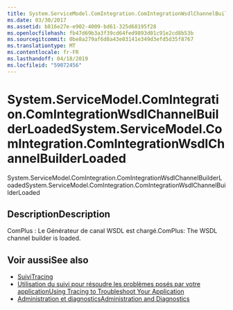 ```yaml
---
title: System.ServiceModel.ComIntegration.ComIntegrationWsdlChannelBuilderLoaded
ms.date: 03/30/2017
ms.assetid: b816e27e-e902-4009-bd61-325d68195f28
ms.openlocfilehash: fb47d69b3a3f39cd64fed9893d01c91e2cd8b53b
ms.sourcegitcommit: 0be8a279af6d8a43e03141e349d3efd5d35f8767
ms.translationtype: MT
ms.contentlocale: fr-FR
ms.lasthandoff: 04/18/2019
ms.locfileid: "59072456"
---
```

# <a name="systemservicemodelcomintegrationcomintegrationwsdlchannelbuilderloaded"></a><span data-ttu-id="c63aa-102">System.ServiceModel.ComIntegration.ComIntegrationWsdlChannelBuilderLoaded</span><span class="sxs-lookup"><span data-stu-id="c63aa-102">System.ServiceModel.ComIntegration.ComIntegrationWsdlChannelBuilderLoaded</span></span>
<span data-ttu-id="c63aa-103">System.ServiceModel.ComIntegration.ComIntegrationWsdlChannelBuilderLoaded</span><span class="sxs-lookup"><span data-stu-id="c63aa-103">System.ServiceModel.ComIntegration.ComIntegrationWsdlChannelBuilderLoaded</span></span>  
  
## <a name="description"></a><span data-ttu-id="c63aa-104">Description</span><span class="sxs-lookup"><span data-stu-id="c63aa-104">Description</span></span>  
 <span data-ttu-id="c63aa-105">ComPlus : Le Générateur de canal WSDL est chargé.</span><span class="sxs-lookup"><span data-stu-id="c63aa-105">ComPlus: The WSDL channel builder is loaded.</span></span>  
  
## <a name="see-also"></a><span data-ttu-id="c63aa-106">Voir aussi</span><span class="sxs-lookup"><span data-stu-id="c63aa-106">See also</span></span>

- [<span data-ttu-id="c63aa-107">Suivi</span><span class="sxs-lookup"><span data-stu-id="c63aa-107">Tracing</span></span>](../../../../../docs/framework/wcf/diagnostics/tracing/index.md)
- [<span data-ttu-id="c63aa-108">Utilisation du suivi pour résoudre les problèmes posés par votre application</span><span class="sxs-lookup"><span data-stu-id="c63aa-108">Using Tracing to Troubleshoot Your Application</span></span>](../../../../../docs/framework/wcf/diagnostics/tracing/using-tracing-to-troubleshoot-your-application.md)
- [<span data-ttu-id="c63aa-109">Administration et diagnostics</span><span class="sxs-lookup"><span data-stu-id="c63aa-109">Administration and Diagnostics</span></span>](../../../../../docs/framework/wcf/diagnostics/index.md)
